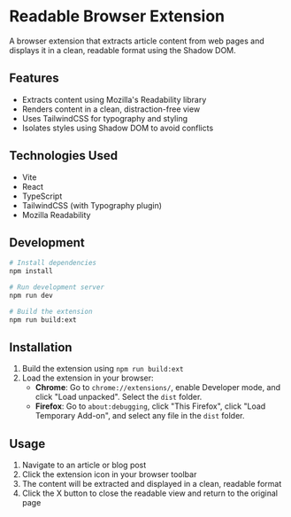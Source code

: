# Readable Browser Extension

A browser extension that extracts article content from web pages and displays it in a clean, readable format using the Shadow DOM.

## Features

- Extracts content using Mozilla's Readability library
- Renders content in a clean, distraction-free view
- Uses TailwindCSS for typography and styling
- Isolates styles using Shadow DOM to avoid conflicts

## Technologies Used

- Vite
- React
- TypeScript  
- TailwindCSS (with Typography plugin)
- Mozilla Readability

## Development

```bash
# Install dependencies
npm install

# Run development server
npm run dev

# Build the extension
npm run build:ext
```

## Installation

1. Build the extension using `npm run build:ext`
2. Load the extension in your browser:
   - **Chrome**: Go to `chrome://extensions/`, enable Developer mode, and click "Load unpacked". Select the `dist` folder.
   - **Firefox**: Go to `about:debugging`, click "This Firefox", click "Load Temporary Add-on", and select any file in the `dist` folder.

## Usage

1. Navigate to an article or blog post
2. Click the extension icon in your browser toolbar
3. The content will be extracted and displayed in a clean, readable format
4. Click the X button to close the readable view and return to the original page